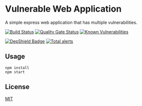# Vulnerable Web Application
A simple express web application that has multiple vulnerabilities.

[![Build Status](https://travis-ci.com/psmorrow/vulnerable-web-application.svg?branch=master)](https://travis-ci.com/psmorrow/vulnerable-web-application) [![Quality Gate Status](https://sonarcloud.io/api/project_badges/measure?project=psmorrow_vulnerable-web-application&metric=alert_status)](https://sonarcloud.io/dashboard?id=psmorrow_vulnerable-web-application) [![Known Vulnerabilities](https://snyk.io/test/github/psmorrow/vulnerable-web-application/badge.svg?targetFile=package.json)](https://snyk.io/test/github/psmorrow/vulnerable-web-application?targetFile=package.json)

[![DepShield Badge](https://depshield.sonatype.org/badges/psmorrow/vulnerable-web-application/depshield.svg)](https://depshield.github.io) [![Total alerts](https://img.shields.io/lgtm/alerts/g/psmorrow/vulnerable-web-application.svg?logo=lgtm&logoWidth=18)](https://lgtm.com/projects/g/psmorrow/vulnerable-web-application/alerts/)

## Usage

```
npm install
npm start
```

## License
[MIT](LICENSE)

